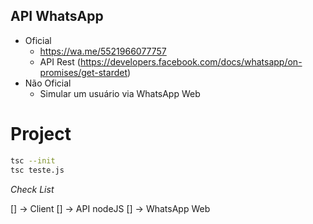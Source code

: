 ## API WhatsApp

- Oficial<br>
    - https://wa.me/5521966077757<br>
    - API Rest (https://developers.facebook.com/docs/whatsapp/on-promises/get-stardet)<br>
- Não Oficial<br>
    - Simular um usuário via WhatsApp Web<br>

# Project

```sh
tsc --init
tsc teste.js
```

_Check List_ <br>

[] -> Client
[] -> API nodeJS
[] -> WhatsApp Web